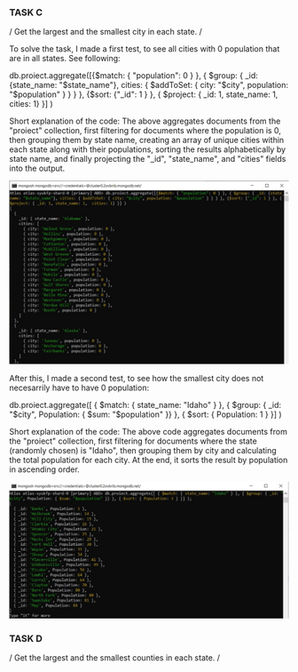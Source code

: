 ### TASK C

/ Get the largest and the smallest city in each state. /

To solve the task, I made a first test, to see all cities with 0 population that are in all states. See following:

db.proiect.aggregate([{$match: { "population": 0 } }, { $group: { _id: {state_name: "$state_name"}, cities: { $addToSet: { city: "$city", population: "$population" } } } }, {$sort: {"_id": 1 } }, { $project: { _id: 1, state_name: 1,  cities: 1} }] )

Short explanation of the code: 
The above aggregates documents from the "proiect" collection, first filtering for documents where the population is 0, then grouping them by state name, creating an array of unique cities within each state along with their populations, sorting the results alphabetically by state name, and finally projecting the "_id", "state_name", and "cities" fields into the output.

![image](https://github.com/MirceaBnd/PROIECT_ABD/blob/main/TASK%20C/Fig1%20Task%20c%20ref%20cities%20with%20population%200%20in%20state%20pr%20MongoDB.jpg)

After this, I made a second test, to see how the smallest city does not necesarrily have to have 0 population:

db.proiect.aggregate([ { $match: { state_name: "Idaho" } }, { $group: { _id: "$city", Population: { $sum: "$population" }} }, { $sort: { Population: 1 } }] )

Short explanation of the code: 
The above code aggregates documents from the "proiect" collection, first filtering for documents where the state (randomly chosen) is "Idaho", then grouping them by city and calculating the total population for each city. At the end, it sorts the result by population in ascending order.

![image](https://github.com/MirceaBnd/PROIECT_ABD/blob/main/TASK%20C/Fig2%20Task%20c%20ref%20small%20city%20not%20necess%20with%200%20population%20pr%20MongoDB.jpg)



### TASK D

/ Get the largest and the smallest counties in each state. /


